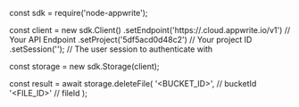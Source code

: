 const sdk = require('node-appwrite');

const client = new sdk.Client()
    .setEndpoint('https://<REGION>.cloud.appwrite.io/v1') // Your API Endpoint
    .setProject('5df5acd0d48c2') // Your project ID
    .setSession(''); // The user session to authenticate with

const storage = new sdk.Storage(client);

const result = await storage.deleteFile(
    '<BUCKET_ID>', // bucketId
    '<FILE_ID>' // fileId
);

